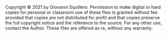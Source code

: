 Copyright © 2021 by Giovanni Squillero. 
Permission to make digital or hard copies for personal or classroom 
use of these files is granted without fee provided that copies are 
not distributed for profit and that copies preserve the full copyright 
notice and the reference to the source. For any other use, contact the
Author. These files are offered as-is, without any warranty.
